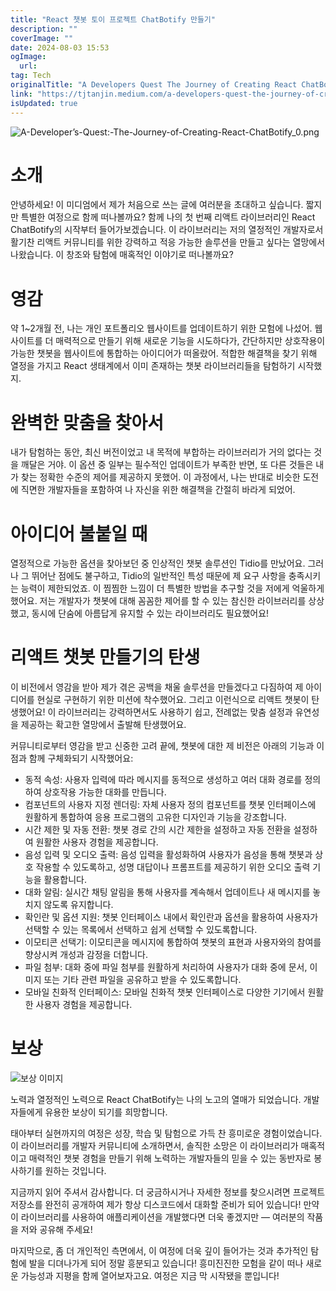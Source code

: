 ```yaml
---
title: "React 챗봇 토이 프로젝트 ChatBotify 만들기"
description: ""
coverImage: ""
date: 2024-08-03 15:53
ogImage: 
  url: 
tag: Tech
originalTitle: "A Developers Quest The Journey of Creating React ChatBotify"
link: "https://tjtanjin.medium.com/a-developers-quest-the-journey-of-creating-react-chatbotify-2620efbf8478"
isUpdated: true
---
```






![A-Developer’s-Quest:-The-Journey-of-Creating-React-ChatBotify_0.png](/assets/img/A-Developer’s-Quest:-The-Journey-of-Creating-React-ChatBotify_0.png)

# 소개

안녕하세요! 이 미디엄에서 제가 처음으로 쓰는 글에 여러분을 초대하고 싶습니다. 짧지만 특별한 여정으로 함께 떠나볼까요? 함께 나의 첫 번째 리액트 라이브러리인 React ChatBotify의 시작부터 들어가보겠습니다. 이 라이브러리는 저의 열정적인 개발자로서 활기찬 리액트 커뮤니티를 위한 강력하고 적응 가능한 솔루션을 만들고 싶다는 열망에서 나왔습니다. 이 창조와 탐험에 매혹적인 이야기로 떠나볼까요?

# 영감

<div class="content-ad"></div>

약 1~2개월 전, 나는 개인 포트폴리오 웹사이트를 업데이트하기 위한 모험에 나섰어. 웹사이트를 더 매력적으로 만들기 위해 새로운 기능을 시도하다가, 간단하지만 상호작용이 가능한 챗봇을 웹사이트에 통합하는 아이디어가 떠올랐어. 적합한 해결책을 찾기 위해 열정을 가지고 React 생태계에서 이미 존재하는 챗봇 라이브러리들을 탐험하기 시작했지.

# 완벽한 맞춤을 찾아서

내가 탐험하는 동안, 최신 버전이었고 내 목적에 부합하는 라이브러리가 거의 없다는 것을 깨달은 거야. 이 옵션 중 일부는 필수적인 업데이트가 부족한 반면, 또 다른 것들은 내가 찾는 정확한 수준의 제어를 제공하지 못했어. 이 과정에서, 나는 반대로 비슷한 도전에 직면한 개발자들을 포함하여 나 자신을 위한 해결책을 간절히 바라게 되었어.

# 아이디어 불붙일 때

<div class="content-ad"></div>

열정적으로 가능한 옵션을 찾아보던 중 인상적인 챗봇 솔루션인 Tidio를 만났어요. 그러나 그 뛰어난 점에도 불구하고, Tidio의 일반적인 특성 때문에 제 요구 사항을 충족시키는 능력이 제한되었죠. 이 찜찜한 느낌이 더 특별한 방법을 추구할 것을 저에게 억울하게 했어요. 저는 개발자가 챗봇에 대해 꼼꼼한 제어를 할 수 있는 참신한 라이브러리를 상상했고, 동시에 단숨에 아름답게 유지할 수 있는 라이브러리도 필요했어요!

# 리액트 챗봇 만들기의 탄생

이 비전에서 영감을 받아 제가 겪은 공백을 채울 솔루션을 만들겠다고 다짐하여 제 아이디어를 현실로 구현하기 위한 미션에 착수했어요. 그리고 이런식으로 리액트 챗봇이 탄생했어요! 이 라이브러리는 강력하면서도 사용하기 쉽고, 전례없는 맞춤 설정과 유연성을 제공하는 확고한 열망에서 출발해 탄생했어요.

커뮤니티로부터 영감을 받고 신중한 고려 끝에, 챗봇에 대한 제 비전은 아래의 기능과 이점과 함께 구체화되기 시작했어요:

<div class="content-ad"></div>

- 동적 속성: 사용자 입력에 따라 메시지를 동적으로 생성하고 여러 대화 경로를 정의하여 상호작용 가능한 대화를 만듭니다.
- 컴포넌트의 사용자 지정 렌더링: 자체 사용자 정의 컴포넌트를 챗봇 인터페이스에 원활하게 통합하여 응용 프로그램의 고유한 디자인과 기능을 강조합니다.
- 시간 제한 및 자동 전환: 챗봇 경로 간의 시간 제한을 설정하고 자동 전환을 설정하여 원활한 사용자 경험을 제공합니다.
- 음성 입력 및 오디오 출력: 음성 입력을 활성화하여 사용자가 음성을 통해 챗봇과 상호 작용할 수 있도록하고, 성명 대답이나 프롬프트를 제공하기 위한 오디오 출력 기능을 활용합니다.
- 대화 알림: 실시간 채팅 알림을 통해 사용자를 계속해서 업데이트나 새 메시지를 놓치지 않도록 유지합니다.
- 확인란 및 옵션 지원: 챗봇 인터페이스 내에서 확인란과 옵션을 활용하여 사용자가 선택할 수 있는 목록에서 선택하고 쉽게 선택할 수 있도록합니다.
- 이모티콘 선택기: 이모티콘을 메시지에 통합하여 챗봇의 표현과 사용자와의 참여를 향상시켜 개성과 감정을 더합니다.
- 파일 첨부: 대화 중에 파일 첨부를 원활하게 처리하여 사용자가 대화 중에 문서, 이미지 또는 기타 관련 파일을 공유하고 받을 수 있도록합니다.
- 모바일 친화적 인터페이스: 모바일 친화적 챗봇 인터페이스로 다양한 기기에서 원활한 사용자 경험을 제공합니다.

# 보상

![보상 이미지](/assets/img/A-Developer’s-Quest:-The-Journey-of-Creating-React-ChatBotify_1.png)

노력과 열정적인 노력으로 React ChatBotify는 나의 노고의 열매가 되었습니다. 개발자들에게 유용한 보상이 되기를 희망합니다.

<div class="content-ad"></div>

태아부터 실현까지의 여정은 성장, 학습 및 탐험으로 가득 찬 흥미로운 경험이었습니다. 이 라이브러리를 개발자 커뮤니티에 소개하면서, 솔직한 소망은 이 라이브러리가 매혹적이고 매력적인 챗봇 경험을 만들기 위해 노력하는 개발자들의 믿을 수 있는 동반자로 봉사하기를 원하는 것입니다.

지금까지 읽어 주셔서 감사합니다. 더 궁금하시거나 자세한 정보를 찾으시려면 프로젝트 저장소를 완전히 공개하여 제가 항상 디스코드에서 대화할 준비가 되어 있습니다! 만약 이 라이브러리를 사용하여 애플리케이션을 개발했다면 더욱 좋겠지만 — 여러분의 작품을 저와 공유해 주세요!

마지막으로, 좀 더 개인적인 측면에서, 이 여정에 더욱 깊이 들어가는 것과 추가적인 탐험에 발을 디뎌나가게 되어 정말 흥분되고 있습니다! 흥미진진한 모험을 같이 떠나 새로운 가능성과 지평을 함께 열어보자고요. 여정은 지금 막 시작됐을 뿐입니다!
